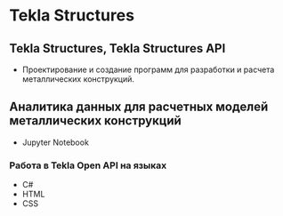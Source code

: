 # Tekla Structures
## Tekla Structures, Tekla Structures API
- Проектирование и создание программ для разработки и расчета металлических конструкций.
## Аналитика данных для расчетных моделей металлических конструкций
 - Jupyter Notebook
###  Работа в Tekla Open API на языках  
- C#
- HTML
- CSS
